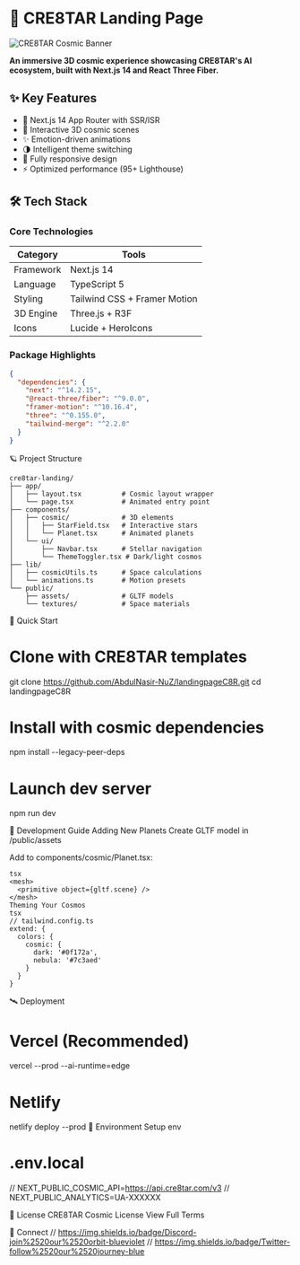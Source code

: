 # 🌌 CRE8TAR Landing Page

![CRE8TAR Cosmic Banner](https://raw.githubusercontent.com/AbdulNasir-NuZ/landingpageC8R/main/public/cre8tar-banner.jpg)

**An immersive 3D cosmic experience showcasing CRE8TAR's AI ecosystem, built with Next.js 14 and React Three Fiber.**

## ✨ Key Features

- 🚀 Next.js 14 App Router with SSR/ISR
- 🌠 Interactive 3D cosmic scenes
- ✨ Emotion-driven animations
- 🌗 Intelligent theme switching
- 📱 Fully responsive design
- ⚡ Optimized performance (95+ Lighthouse)

## 🛠 Tech Stack

### Core Technologies
| Category | Tools |
|----------|-------|
| Framework | Next.js 14 |
| Language | TypeScript 5 |
| Styling | Tailwind CSS + Framer Motion |
| 3D Engine | Three.js + R3F |
| Icons | Lucide + HeroIcons |

### Package Highlights
```json
{
  "dependencies": {
    "next": "^14.2.15",
    "@react-three/fiber": "^9.0.0",
    "framer-motion": "^10.16.4",
    "three": "^0.155.0",
    "tailwind-merge": "^2.2.0"
  }
}

```
🪐 Project Structure

```
cre8tar-landing/
├── app/
│   ├── layout.tsx          # Cosmic layout wrapper  
│   └── page.tsx            # Animated entry point
├── components/
│   ├── cosmic/             # 3D elements
│   │   ├── StarField.tsx   # Interactive stars
│   │   └── Planet.tsx      # Animated planets
│   └── ui/
│       ├── Navbar.tsx      # Stellar navigation
│       └── ThemeToggler.tsx # Dark/light cosmos
├── lib/
│   ├── cosmicUtils.ts      # Space calculations
│   └── animations.ts       # Motion presets
└── public/
    ├── assets/             # GLTF models
    └── textures/           # Space materials
```

🚀 Quick Start

# Clone with CRE8TAR templates
git clone https://github.com/AbdulNasir-NuZ/landingpageC8R.git
cd landingpageC8R

# Install with cosmic dependencies
npm install --legacy-peer-deps

# Launch dev server
npm run dev

🌟 Development Guide
Adding New Planets
Create GLTF model in /public/assets

Add to components/cosmic/Planet.tsx:
```
tsx
<mesh>
  <primitive object={gltf.scene} />
</mesh>
Theming Your Cosmos
tsx
// tailwind.config.ts
extend: {
  colors: {
    cosmic: {
      dark: '#0f172a',
      nebula: '#7c3aed'
    }
  }
}
```
🛰 Deployment

# Vercel (Recommended)
vercel --prod --ai-runtime=edge

# Netlify
netlify deploy --prod
📡 Environment Setup
env
# .env.local
// NEXT_PUBLIC_COSMIC_API=https://api.cre8tar.com/v3
// NEXT_PUBLIC_ANALYTICS=UA-XXXXXX

📜 License
CRE8TAR Cosmic License
View Full Terms

🌌 Connect
// https://img.shields.io/badge/Discord-join%2520our%2520orbit-blueviolet
// https://img.shields.io/badge/Twitter-follow%2520our%2520journey-blue





